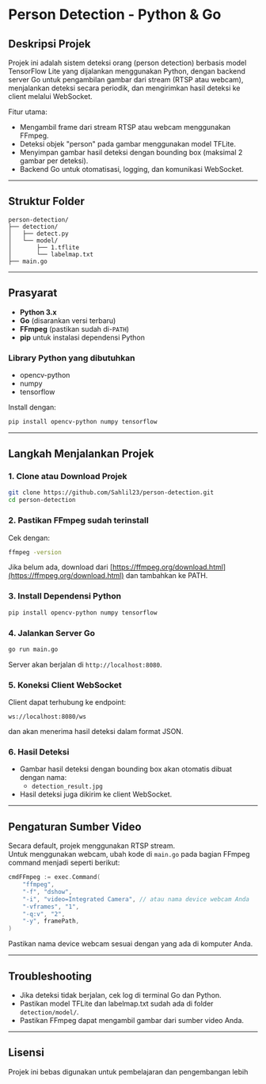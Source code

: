 # Person Detection - Python & Go

## Deskripsi Projek

Projek ini adalah sistem deteksi orang (person detection) berbasis model TensorFlow Lite yang dijalankan menggunakan Python, dengan backend server Go untuk pengambilan gambar dari stream (RTSP atau webcam), menjalankan deteksi secara periodik, dan mengirimkan hasil deteksi ke client melalui WebSocket.

Fitur utama:

- Mengambil frame dari stream RTSP atau webcam menggunakan FFmpeg.
- Deteksi objek "person" pada gambar menggunakan model TFLite.
- Menyimpan gambar hasil deteksi dengan bounding box (maksimal 2 gambar per deteksi).
- Backend Go untuk otomatisasi, logging, dan komunikasi WebSocket.

---

## Struktur Folder

```
person-detection/
├── detection/
│   ├── detect.py
│   └── model/
│       ├── 1.tflite
│       └── labelmap.txt
├── main.go
```

---

## Prasyarat

- **Python 3.x**
- **Go** (disarankan versi terbaru)
- **FFmpeg** (pastikan sudah di-`PATH`)
- **pip** untuk instalasi dependensi Python

### Library Python yang dibutuhkan

- opencv-python
- numpy
- tensorflow

Install dengan:

```sh
pip install opencv-python numpy tensorflow
```

---

## Langkah Menjalankan Projek

### 1. Clone atau Download Projek

```sh
git clone https://github.com/Sahlil23/person-detection.git
cd person-detection
```

### 2. Pastikan FFmpeg sudah terinstall

Cek dengan:

```sh
ffmpeg -version
```

Jika belum ada, download dari [https://ffmpeg.org/download.html](https://ffmpeg.org/download.html) dan tambahkan ke PATH.

### 3. Install Dependensi Python

```sh
pip install opencv-python numpy tensorflow
```

### 4. Jalankan Server Go

```sh
go run main.go
```

Server akan berjalan di `http://localhost:8080`.

### 5. Koneksi Client WebSocket

Client dapat terhubung ke endpoint:

```
ws://localhost:8080/ws
```

dan akan menerima hasil deteksi dalam format JSON.

### 6. Hasil Deteksi

- Gambar hasil deteksi dengan bounding box akan otomatis dibuat dengan nama:
  - `detection_result.jpg`
- Hasil deteksi juga dikirim ke client WebSocket.

---

## Pengaturan Sumber Video

Secara default, projek menggunakan RTSP stream.  
Untuk menggunakan webcam, ubah kode di `main.go` pada bagian FFmpeg command menjadi seperti berikut:

```go
cmdFFmpeg := exec.Command(
    "ffmpeg",
    "-f", "dshow",
    "-i", "video=Integrated Camera", // atau nama device webcam Anda
    "-vframes", "1",
    "-q:v", "2",
    "-y", framePath,
)
```

Pastikan nama device webcam sesuai dengan yang ada di komputer Anda.

---

## Troubleshooting

- Jika deteksi tidak berjalan, cek log di terminal Go dan Python.
- Pastikan model TFLite dan labelmap.txt sudah ada di folder `detection/model/`.
- Pastikan FFmpeg dapat mengambil gambar dari sumber video Anda.

---

## Lisensi

Projek ini bebas digunakan untuk pembelajaran dan pengembangan lebih

